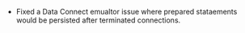 - Fixed a Data Connect emualtor issue where prepared stataements would be persisted after terminated connections.
